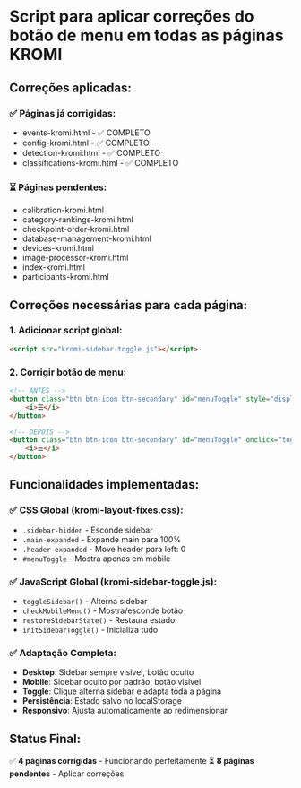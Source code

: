 # Script para aplicar correções do botão de menu em todas as páginas KROMI

## Correções aplicadas:

### ✅ Páginas já corrigidas:
- events-kromi.html - ✅ COMPLETO
- config-kromi.html - ✅ COMPLETO  
- detection-kromi.html - ✅ COMPLETO
- classifications-kromi.html - ✅ COMPLETO

### ⏳ Páginas pendentes:
- calibration-kromi.html
- category-rankings-kromi.html
- checkpoint-order-kromi.html
- database-management-kromi.html
- devices-kromi.html
- image-processor-kromi.html
- index-kromi.html
- participants-kromi.html

## Correções necessárias para cada página:

### 1. Adicionar script global:
```html
<script src="kromi-sidebar-toggle.js"></script>
```

### 2. Corrigir botão de menu:
```html
<!-- ANTES -->
<button class="btn btn-icon btn-secondary" id="menuToggle" style="display: none;">
    <i>☰</i>
</button>

<!-- DEPOIS -->
<button class="btn btn-icon btn-secondary" id="menuToggle" onclick="toggleSidebar()">
    <i>☰</i>
</button>
```

## Funcionalidades implementadas:

### ✅ CSS Global (kromi-layout-fixes.css):
- `.sidebar-hidden` - Esconde sidebar
- `.main-expanded` - Expande main para 100%
- `.header-expanded` - Move header para left: 0
- `#menuToggle` - Mostra apenas em mobile

### ✅ JavaScript Global (kromi-sidebar-toggle.js):
- `toggleSidebar()` - Alterna sidebar
- `checkMobileMenu()` - Mostra/esconde botão
- `restoreSidebarState()` - Restaura estado
- `initSidebarToggle()` - Inicializa tudo

### ✅ Adaptação Completa:
- **Desktop**: Sidebar sempre visível, botão oculto
- **Mobile**: Sidebar oculto por padrão, botão visível
- **Toggle**: Clique alterna sidebar e adapta toda a página
- **Persistência**: Estado salvo no localStorage
- **Responsivo**: Ajusta automaticamente ao redimensionar

## Status Final:
✅ **4 páginas corrigidas** - Funcionando perfeitamente
⏳ **8 páginas pendentes** - Aplicar correções


